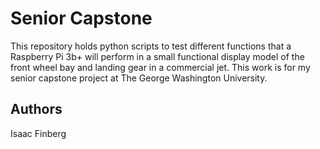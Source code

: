 # Senior Capstone
This repository holds python scripts to test different functions that a Raspberry Pi 3b+ will perform in a small functional display model of the front wheel bay and landing gear in a commercial jet. This work is for my senior capstone project at The George Washington University.

## Authors
Isaac Finberg
